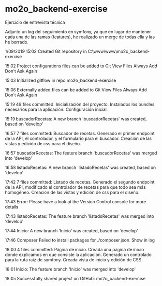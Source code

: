 # mo2o_backend-exercise
Ejercicio de entrevista técnica

Adjunto un log del seguimiento en symfony, ya que en lugar de mantener cada una de las ramas (features), he realizado un merge de todas ella y las he borrado.

1/09/2019
15:02	Created Git repository in C:\www\www\mo2o_backend-exercise

15:02	Project configurations files can be added to Git
			View Files
			Always Add
			Don't Ask Again

15:03	Initialized gitflow in repo mo2o_backend-exercise

15:06	Externally added files can be added to Git
			View Files
			Always Add
			Don't Ask Again

15:19	49 files committed: Inicialización del proyecto.
			Instalados los bundles necesarios para la aplicación.
			Configuración inicial.

15:19	buscadorRecetas: A new branch 'buscadorRecetas' was created, based on 'develop'

16:57	7 files committed: Buscador de recetas.
			Generado el primer endpoint de la API, el controlador, y el formulario para el buscador.
			Creación de las vistas y edición de css para el diseño.

16:57	buscadorRecetas: The feature branch 'buscadorRecetas' was merged into 'develop'

16:58	listadoRecetas: A new branch 'listadoRecetas' was created, based on 'develop'

17:42	7 files committed: Listado de recetas.
			Generado el segundo endpoint de la API, modificado el controlador de recetas para que todo sea más homogéneo.
			Creación de las vistas y edición de css para el diseño.

17:43	Error: Please have a look at the Version Control console for more details

17:43	listadoRecetas: The feature branch 'listadoRecetas' was merged into 'develop'

17:44	Inicio: A new branch 'Inicio' was created, based on 'develop'

17:46	Composer
			Failed to install packages for  ./composer.json.
			Show in log

18:00	4 files committed: Página de inicio.
			Creada una página de inicio donde explicamos en que consiste la aplicación.
			Generado un controlado para la ruta raiz de symfony.
			Creada vista de inicio y edición de CSS.

18:01	Inicio: The feature branch 'Inicio' was merged into 'develop'

18:05	Successfully shared project on GitHub: mo2o_backend-exercise
